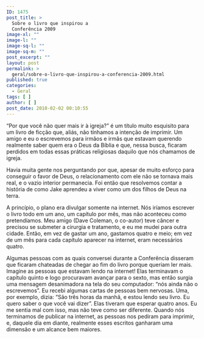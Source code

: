 ```yaml
---
ID: 1475
post_title: >
  Sobre o livro que inspirou a
  Conferência 2009
image-xl: ""
image-l: ""
image-sq-l: ""
image-sq-m: ""
post_excerpt: ""
layout: post
permalink: >
  geral/sobre-o-livro-que-inspirou-a-conferencia-2009.html
published: true
categories:
  - Geral
tags: [ ]
author: [ ]
post_date: 2010-02-02 00:10:55
---
```

<!-- p.p1 {margin: 0.0px 0.0px 0.0px 0.0px; text-align: justify; text-indent: 14.1px; line-height: 12.0px; font: 10.5px Georgia} -->“Por que você não quer mais ir à igreja?” é um título muito esquisito para um livro de ficção que, aliás, não tínhamos a intenção de imprimir. Um amigo e eu o escrevemos para irmãos e irmãs que estavam querendo realmente saber quem era o Deus da Bíblia e que, nessa busca, ficaram perdidos em todas essas práticas religiosas daquilo que nós chamamos de igreja.

Havia muita gente nos perguntando por que, apesar de muito esforço para conseguir o favor de Deus, o relacionamento com ele não se tornava mais real, e o vazio interior permanecia. Foi então que resolvemos contar a história de como Jake aprendeu a viver como um dos filhos de Deus na terra.

A princípio, o plano era divulgar somente na internet. Nós iríamos escrever o livro todo em um ano, um capítulo por mês, mas não aconteceu como pretendíamos. Meu amigo (Dave Coleman, o co-autor) teve câncer e precisou se submeter a cirurgia e tratamento, e eu me mudei para outra cidade. Então, em vez de gastar um ano, gastamos quatro e meio; em vez de um mês para cada capítulo aparecer na internet, eram necessários quatro.

Algumas pessoas com as quais conversei durante a Conferência disseram que ficaram chateadas de chegar ao fim do livro porque queriam ler mais. Imagine as pessoas que estavam lendo na internet! Elas terminavam o capítulo quinto e logo procuravam avançar para o sexto, mas então surgia uma mensagem desanimadora na tela do seu computador: “nós ainda não o escrevemos”. Eu recebi algumas cartas de pessoas bem nervosas. Uma, por exemplo, dizia: “São três horas da manhã, e estou lendo seu livro. Eu quero saber o que você vai dizer”. Elas tiveram que esperar quatro anos. Eu me sentia mal com isso, mas não teve como ser diferente. Quando nós terminamos de publicar na internet, as pessoas nos pediram para imprimir, e, daquele dia em diante, realmente esses escritos ganharam uma dimensão e um alcance bem maiores.